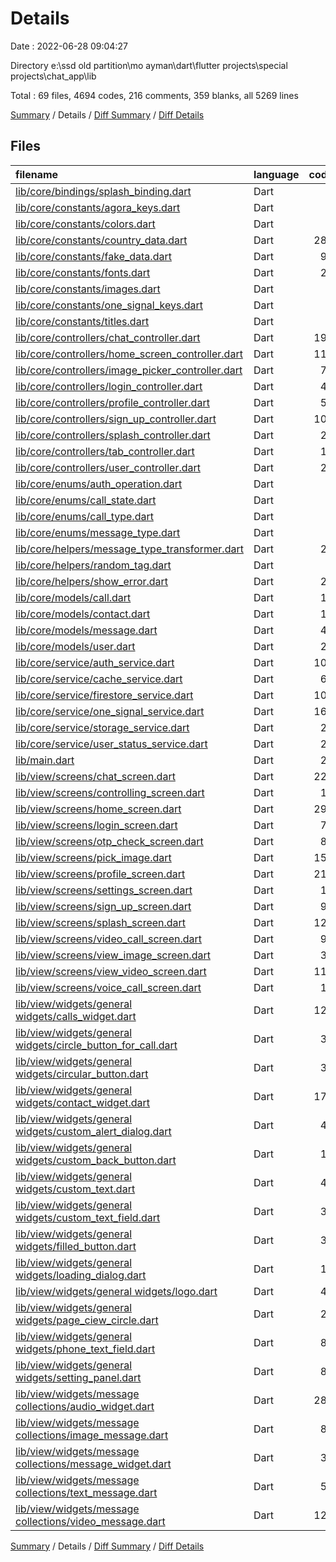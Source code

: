 # Details

Date : 2022-06-28 09:04:27

Directory e:\\ssd old partition\\mo ayman\\dart\\flutter projects\\special projects\\chat_app\\lib

Total : 69 files,  4694 codes, 216 comments, 359 blanks, all 5269 lines

[Summary](results.md) / Details / [Diff Summary](diff.md) / [Diff Details](diff-details.md)

## Files
| filename | language | code | comment | blank | total |
| :--- | :--- | ---: | ---: | ---: | ---: |
| [lib/core/bindings/splash_binding.dart](/lib/core/bindings/splash_binding.dart) | Dart | 8 | 0 | 2 | 10 |
| [lib/core/constants/agora_keys.dart](/lib/core/constants/agora_keys.dart) | Dart | 4 | 0 | 1 | 5 |
| [lib/core/constants/colors.dart](/lib/core/constants/colors.dart) | Dart | 9 | 0 | 2 | 11 |
| [lib/core/constants/country_data.dart](/lib/core/constants/country_data.dart) | Dart | 288 | 0 | 1 | 289 |
| [lib/core/constants/fake_data.dart](/lib/core/constants/fake_data.dart) | Dart | 90 | 1 | 6 | 97 |
| [lib/core/constants/fonts.dart](/lib/core/constants/fonts.dart) | Dart | 22 | 0 | 1 | 23 |
| [lib/core/constants/images.dart](/lib/core/constants/images.dart) | Dart | 4 | 0 | 2 | 6 |
| [lib/core/constants/one_signal_keys.dart](/lib/core/constants/one_signal_keys.dart) | Dart | 3 | 0 | 1 | 4 |
| [lib/core/constants/titles.dart](/lib/core/constants/titles.dart) | Dart | 8 | 0 | 2 | 10 |
| [lib/core/controllers/chat_controller.dart](/lib/core/controllers/chat_controller.dart) | Dart | 197 | 7 | 27 | 231 |
| [lib/core/controllers/home_screen_controller.dart](/lib/core/controllers/home_screen_controller.dart) | Dart | 110 | 0 | 9 | 119 |
| [lib/core/controllers/image_picker_controller.dart](/lib/core/controllers/image_picker_controller.dart) | Dart | 70 | 0 | 5 | 75 |
| [lib/core/controllers/login_controller.dart](/lib/core/controllers/login_controller.dart) | Dart | 44 | 0 | 8 | 52 |
| [lib/core/controllers/profile_controller.dart](/lib/core/controllers/profile_controller.dart) | Dart | 58 | 2 | 10 | 70 |
| [lib/core/controllers/sign_up_controller.dart](/lib/core/controllers/sign_up_controller.dart) | Dart | 109 | 0 | 13 | 122 |
| [lib/core/controllers/splash_controller.dart](/lib/core/controllers/splash_controller.dart) | Dart | 20 | 0 | 4 | 24 |
| [lib/core/controllers/tab_controller.dart](/lib/core/controllers/tab_controller.dart) | Dart | 11 | 0 | 3 | 14 |
| [lib/core/controllers/user_controller.dart](/lib/core/controllers/user_controller.dart) | Dart | 28 | 0 | 4 | 32 |
| [lib/core/enums/auth_operation.dart](/lib/core/enums/auth_operation.dart) | Dart | 1 | 0 | 1 | 2 |
| [lib/core/enums/call_state.dart](/lib/core/enums/call_state.dart) | Dart | 1 | 0 | 1 | 2 |
| [lib/core/enums/call_type.dart](/lib/core/enums/call_type.dart) | Dart | 1 | 0 | 0 | 1 |
| [lib/core/enums/message_type.dart](/lib/core/enums/message_type.dart) | Dart | 1 | 0 | 1 | 2 |
| [lib/core/helpers/message_type_transformer.dart](/lib/core/helpers/message_type_transformer.dart) | Dart | 29 | 0 | 4 | 33 |
| [lib/core/helpers/random_tag.dart](/lib/core/helpers/random_tag.dart) | Dart | 5 | 0 | 3 | 8 |
| [lib/core/helpers/show_error.dart](/lib/core/helpers/show_error.dart) | Dart | 22 | 0 | 2 | 24 |
| [lib/core/models/call.dart](/lib/core/models/call.dart) | Dart | 13 | 0 | 3 | 16 |
| [lib/core/models/contact.dart](/lib/core/models/contact.dart) | Dart | 11 | 0 | 4 | 15 |
| [lib/core/models/message.dart](/lib/core/models/message.dart) | Dart | 42 | 0 | 4 | 46 |
| [lib/core/models/user.dart](/lib/core/models/user.dart) | Dart | 22 | 0 | 2 | 24 |
| [lib/core/service/auth_service.dart](/lib/core/service/auth_service.dart) | Dart | 103 | 2 | 6 | 111 |
| [lib/core/service/cache_service.dart](/lib/core/service/cache_service.dart) | Dart | 69 | 0 | 9 | 78 |
| [lib/core/service/firestore_service.dart](/lib/core/service/firestore_service.dart) | Dart | 108 | 0 | 12 | 120 |
| [lib/core/service/one_signal_service.dart](/lib/core/service/one_signal_service.dart) | Dart | 169 | 2 | 15 | 186 |
| [lib/core/service/storage_service.dart](/lib/core/service/storage_service.dart) | Dart | 27 | 0 | 5 | 32 |
| [lib/core/service/user_status_service.dart](/lib/core/service/user_status_service.dart) | Dart | 21 | 0 | 5 | 26 |
| [lib/main.dart](/lib/main.dart) | Dart | 28 | 0 | 6 | 34 |
| [lib/view/screens/chat_screen.dart](/lib/view/screens/chat_screen.dart) | Dart | 229 | 1 | 11 | 241 |
| [lib/view/screens/controlling_screen.dart](/lib/view/screens/controlling_screen.dart) | Dart | 19 | 0 | 3 | 22 |
| [lib/view/screens/home_screen.dart](/lib/view/screens/home_screen.dart) | Dart | 299 | 0 | 5 | 304 |
| [lib/view/screens/login_screen.dart](/lib/view/screens/login_screen.dart) | Dart | 75 | 0 | 2 | 77 |
| [lib/view/screens/otp_check_screen.dart](/lib/view/screens/otp_check_screen.dart) | Dart | 88 | 0 | 4 | 92 |
| [lib/view/screens/pick_image.dart](/lib/view/screens/pick_image.dart) | Dart | 153 | 0 | 4 | 157 |
| [lib/view/screens/profile_screen.dart](/lib/view/screens/profile_screen.dart) | Dart | 210 | 0 | 8 | 218 |
| [lib/view/screens/settings_screen.dart](/lib/view/screens/settings_screen.dart) | Dart | 11 | 0 | 5 | 16 |
| [lib/view/screens/sign_up_screen.dart](/lib/view/screens/sign_up_screen.dart) | Dart | 92 | 0 | 2 | 94 |
| [lib/view/screens/splash_screen.dart](/lib/view/screens/splash_screen.dart) | Dart | 124 | 0 | 3 | 127 |
| [lib/view/screens/video_call_screen.dart](/lib/view/screens/video_call_screen.dart) | Dart | 91 | 186 | 23 | 300 |
| [lib/view/screens/view_image_screen.dart](/lib/view/screens/view_image_screen.dart) | Dart | 37 | 2 | 2 | 41 |
| [lib/view/screens/view_video_screen.dart](/lib/view/screens/view_video_screen.dart) | Dart | 119 | 8 | 6 | 133 |
| [lib/view/screens/voice_call_screen.dart](/lib/view/screens/voice_call_screen.dart) | Dart | 11 | 0 | 4 | 15 |
| [lib/view/widgets/general widgets/calls_widget.dart](/lib/view/widgets/general%20widgets/calls_widget.dart) | Dart | 127 | 0 | 6 | 133 |
| [lib/view/widgets/general widgets/circle_button_for_call.dart](/lib/view/widgets/general%20widgets/circle_button_for_call.dart) | Dart | 38 | 0 | 4 | 42 |
| [lib/view/widgets/general widgets/circular_button.dart](/lib/view/widgets/general%20widgets/circular_button.dart) | Dart | 39 | 0 | 3 | 42 |
| [lib/view/widgets/general widgets/contact_widget.dart](/lib/view/widgets/general%20widgets/contact_widget.dart) | Dart | 174 | 0 | 10 | 184 |
| [lib/view/widgets/general widgets/custom_alert_dialog.dart](/lib/view/widgets/general%20widgets/custom_alert_dialog.dart) | Dart | 40 | 0 | 2 | 42 |
| [lib/view/widgets/general widgets/custom_back_button.dart](/lib/view/widgets/general%20widgets/custom_back_button.dart) | Dart | 15 | 0 | 3 | 18 |
| [lib/view/widgets/general widgets/custom_text.dart](/lib/view/widgets/general%20widgets/custom_text.dart) | Dart | 44 | 0 | 2 | 46 |
| [lib/view/widgets/general widgets/custom_text_field.dart](/lib/view/widgets/general%20widgets/custom_text_field.dart) | Dart | 34 | 0 | 2 | 36 |
| [lib/view/widgets/general widgets/filled_button.dart](/lib/view/widgets/general%20widgets/filled_button.dart) | Dart | 33 | 0 | 4 | 37 |
| [lib/view/widgets/general widgets/loading_dialog.dart](/lib/view/widgets/general%20widgets/loading_dialog.dart) | Dart | 16 | 0 | 3 | 19 |
| [lib/view/widgets/general widgets/logo.dart](/lib/view/widgets/general%20widgets/logo.dart) | Dart | 45 | 0 | 5 | 50 |
| [lib/view/widgets/general widgets/page_ciew_circle.dart](/lib/view/widgets/general%20widgets/page_ciew_circle.dart) | Dart | 21 | 0 | 3 | 24 |
| [lib/view/widgets/general widgets/phone_text_field.dart](/lib/view/widgets/general%20widgets/phone_text_field.dart) | Dart | 86 | 0 | 5 | 91 |
| [lib/view/widgets/general widgets/setting_panel.dart](/lib/view/widgets/general%20widgets/setting_panel.dart) | Dart | 89 | 0 | 2 | 91 |
| [lib/view/widgets/message collections/audio_widget.dart](/lib/view/widgets/message%20collections/audio_widget.dart) | Dart | 283 | 4 | 20 | 307 |
| [lib/view/widgets/message collections/image_message.dart](/lib/view/widgets/message%20collections/image_message.dart) | Dart | 83 | 0 | 4 | 87 |
| [lib/view/widgets/message collections/message_widget.dart](/lib/view/widgets/message%20collections/message_widget.dart) | Dart | 31 | 0 | 2 | 33 |
| [lib/view/widgets/message collections/text_message.dart](/lib/view/widgets/message%20collections/text_message.dart) | Dart | 53 | 1 | 4 | 58 |
| [lib/view/widgets/message collections/video_message.dart](/lib/view/widgets/message%20collections/video_message.dart) | Dart | 129 | 0 | 9 | 138 |

[Summary](results.md) / Details / [Diff Summary](diff.md) / [Diff Details](diff-details.md)